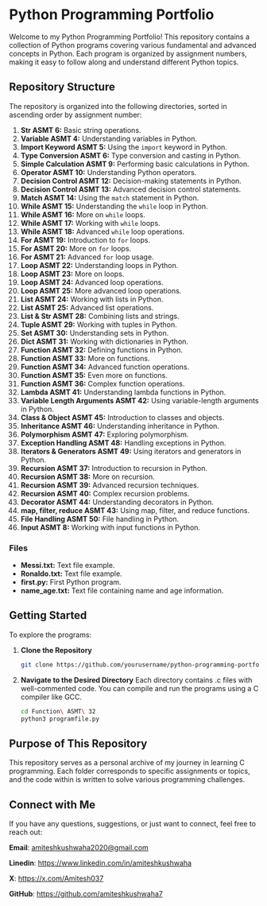 # Python Programming Portfolio

Welcome to my Python Programming Portfolio! This repository contains a collection of Python programs covering various fundamental and advanced concepts in Python. Each program is organized by assignment numbers, making it easy to follow along and understand different Python topics.

## Repository Structure

The repository is organized into the following directories, sorted in ascending order by assignment number:

1. **Str ASMT 6:** Basic string operations.
2. **Variable ASMT 4:** Understanding variables in Python.
3. **Import Keyword ASMT 5:** Using the `import` keyword in Python.
4. **Type Conversion ASMT 6:** Type conversion and casting in Python.
5. **Simple Calculation ASMT 9:** Performing basic calculations in Python.
6. **Operator ASMT 10:** Understanding Python operators.
7. **Decision Control ASMT 12:** Decision-making statements in Python.
8. **Decision Control ASMT 13:** Advanced decision control statements.
9. **Match ASMT 14:** Using the `match` statement in Python.
10. **While ASMT 15:** Understanding the `while` loop in Python.
11. **While ASMT 16:** More on `while` loops.
12. **While ASMT 17:** Working with `while` loops.
13. **While ASMT 18:** Advanced `while` loop operations.
14. **For ASMT 19:** Introduction to `for` loops.
15. **For ASMT 20:** More on `for` loops.
16. **For ASMT 21:** Advanced `for` loop usage.
17. **Loop ASMT 22:** Understanding loops in Python.
18. **Loop ASMT 23:** More on loops.
19. **Loop ASMT 24:** Advanced loop operations.
20. **Loop ASMT 25:** More advanced loop operations.
21. **List ASMT 24:** Working with lists in Python.
22. **List ASMT 25:** Advanced list operations.
23. **List & Str ASMT 28:** Combining lists and strings.
24. **Tuple ASMT 29:** Working with tuples in Python.
25. **Set ASMT 30:** Understanding sets in Python.
26. **Dict ASMT 31:** Working with dictionaries in Python.
27. **Function ASMT 32:** Defining functions in Python.
28. **Function ASMT 33:** More on functions.
29. **Function ASMT 34:** Advanced function operations.
30. **Function ASMT 35:** Even more on functions.
31. **Function ASMT 36:** Complex function operations.
32. **Lambda ASMT 41:** Understanding lambda functions in Python.
33. **Variable Length Arguments ASMT 42:** Using variable-length arguments in Python.
34. **Class & Object ASMT 45:** Introduction to classes and objects.
35. **Inheritance ASMT 46:** Understanding inheritance in Python.
36. **Polymorphism ASMT 47:** Exploring polymorphism.
37. **Exception Handling ASMT 48:** Handling exceptions in Python.
38. **Iterators & Generators ASMT 49:** Using iterators and generators in Python.
39. **Recursion ASMT 37:** Introduction to recursion in Python.
40. **Recursion ASMT 38:** More on recursion.
41. **Recursion ASMT 39:** Advanced recursion techniques.
42. **Recursion ASMT 40:** Complex recursion problems.
43. **Decorator ASMT 44:** Understanding decorators in Python.
44. **map, filter, reduce ASMT 43:** Using map, filter, and reduce functions.
45. **File Handling ASMT 50:** File handling in Python.
46. **Input ASMT 8:** Working with input functions in Python.

### Files
- **Messi.txt:** Text file example.
- **Ronaldo.txt:** Text file example.
- **first.py:** First Python program.
- **name_age.txt:** Text file containing name and age information.

## Getting Started

To explore the programs:

1. **Clone the Repository**  
   ```bash
   git clone https://github.com/yourusername/python-programming-portfolio.git
1. **Navigate to the Desired Directory**
   Each directory contains .c files with well-commented code. You can compile and run the programs using a C compiler like GCC.
   ```bash
   cd Function\ ASMT\ 32
   python3 programfile.py


## Purpose of This Repository
This repository serves as a personal archive of my journey in learning C programming. Each folder corresponds to specific assignments or topics, and the code within is written to solve various programming challenges.

 ## Connect with Me
 If you have any questions, suggestions, or just want to connect, feel free to reach out:

**Email**: amiteshkushwaha2020@gmail.com

**Linedin**: https://www.linkedin.com/in/amiteshkushwaha

**X**: https://x.com/Amitesh037

**GitHub**: https://github.com/amiteshkushwaha7
   
